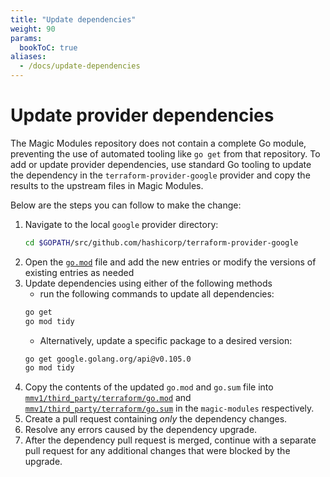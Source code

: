 ```yaml
---
title: "Update dependencies"
weight: 90
params:
  bookToC: true
aliases:
  - /docs/update-dependencies
---
```


# Update provider dependencies

The Magic Modules repository does not contain a complete Go module, preventing the use of automated tooling like `go get` from that repository. To add or update provider dependencies, use standard Go tooling to update the dependency in the `terraform-provider-google` provider and copy the results to the upstream files in Magic Modules.

Below are the steps you can follow to make the change:

1. Navigate to the local `google` provider directory:
   ```bash
   cd $GOPATH/src/github.com/hashicorp/terraform-provider-google
   ``` 
2. Open the [`go.mod`](https://github.com/hashicorp/terraform-provider-google/blob/main/go.mod) file and add the new entries or modify the versions of existing entries as needed
3. Update dependencies using either of the following methods
   * run the following commands to update all dependencies: 
   ```bash
   go get
   go mod tidy
   ```
   * Alternatively, update a specific package to a desired version:
   ```bash
   go get google.golang.org/api@v0.105.0 
   go mod tidy
   ```
4. Copy the contents of the updated `go.mod` and `go.sum` file into [`mmv1/third_party/terraform/go.mod`](https://github.com/GoogleCloudPlatform/magic-modules/blob/main/mmv1/third_party/terraform/go.mod.erb) and [`mmv1/third_party/terraform/go.sum`](https://github.com/GoogleCloudPlatform/magic-modules/blob/main/mmv1/third_party/terraform/go.sum) in the `magic-modules` respectively.
5. Create a pull request containing _only_ the dependency changes.
6. Resolve any errors caused by the dependency upgrade.
7. After the dependency pull request is merged, continue with a separate pull request for any additional changes that were blocked by the upgrade.